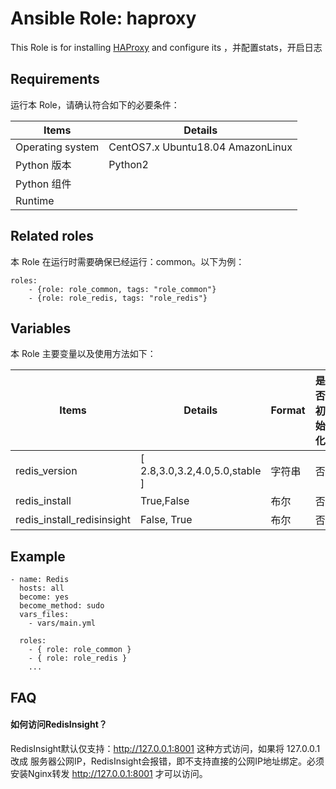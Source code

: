 Ansible Role: haproxy
=========

This Role is for installing [HAProxy](https://www.haproxy.org/) and configure its ，并配置stats，开启日志

## Requirements

运行本 Role，请确认符合如下的必要条件：

| **Items**      | **Details** |
| ------------------| ------------------|
| Operating system | CentOS7.x Ubuntu18.04 AmazonLinux |
| Python 版本 | Python2  |
| Python 组件 |    |
| Runtime |  |


## Related roles

本 Role 在运行时需要确保已经运行：common。以下为例：

```
roles:
    - {role: role_common, tags: "role_common"}
    - {role: role_redis, tags: "role_redis"}
```


## Variables

本 Role 主要变量以及使用方法如下：

| **Items**      | **Details** | **Format**  | **是否初始化** |
| ------------------| ------------------|-----|-----|
| redis_version | [ 2.8,3.0,3.2,4.0,5.0,stable ] | 字符串 | 否 |
| redis_install | True,False | 布尔 | 否 |
| redis_install_redisinsight | False, True| 布尔 | 否 |

## Example

```
- name: Redis
  hosts: all
  become: yes
  become_method: sudo 
  vars_files:
    - vars/main.yml 

  roles:
    - { role: role_common }
    - { role: role_redis }
    ...
```

## FAQ

#### 如何访问RedisInsight？
RedisInsight默认仅支持：http://127.0.0.1:8001 这种方式访问，如果将 127.0.0.1 改成 服务器公网IP，RedisInsight会报错，即不支持直接的公网IP地址绑定。必须安装Nginx转发 http://127.0.0.1:8001 才可以访问。

